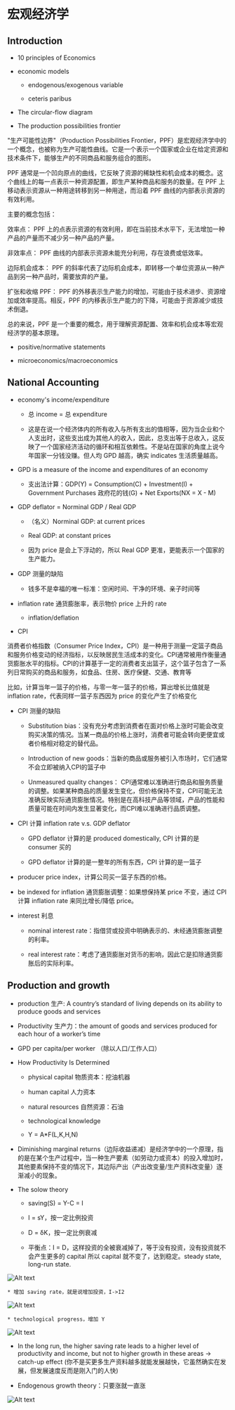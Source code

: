 # 宏观经济学

## Introduction

* 10 principles of Economics

* economic models

    * endogenous/exogenous variable

    * ceteris paribus

* The circular-flow diagram

* The production possibilities frontier


"生产可能性边界"（Production Possibilities Frontier，PPF）是宏观经济学中的一个概念，也被称为生产可能性曲线。它是一个表示一个国家或企业在给定资源和技术条件下，能够生产的不同商品和服务组合的图形。

PPF 通常是一个凹向原点的曲线，它反映了资源的稀缺性和机会成本的概念。这个曲线上的每一点表示一种资源配置，即生产某种商品和服务的数量。在 PPF 上移动表示资源从一种用途转移到另一种用途，而沿着 PPF 曲线的内部表示资源的有效利用。

主要的概念包括：

效率点： PPF 上的点表示资源的有效利用，即在当前技术水平下，无法增加一种产品的产量而不减少另一种产品的产量。

非效率点： PPF 曲线的内部表示资源未能充分利用，存在浪费或低效率。

边际机会成本： PPF 的斜率代表了边际机会成本，即转移一个单位资源从一种产品到另一种产品时，需要放弃的产量。

扩张和收缩 PPF： PPF 的外移表示生产能力的增加，可能由于技术进步、资源增加或效率提高。相反，PPF 的内移表示生产能力的下降，可能由于资源减少或技术倒退。

总的来说，PPF 是一个重要的概念，用于理解资源配置、效率和机会成本等宏观经济学的基本原理。

* positive/normative statements

* microeconomics/macroeconomics

## National Accounting

* economy's income/expenditure

    * 总 income = 总 expenditure

    * 这是在说一个经济体内的所有收入与所有支出的值相等，因为当企业和个人支出时，这些支出成为其他人的收入，因此，总支出等于总收入，这反映了一个国家经济活动的循环和相互依赖性。不是站在国家的角度上说今年国家一分钱没赚。但人均 GPD 越高，确实 indicates 生活质量越高。

* GPD is a measure of the income and expenditures of an economy

    * 支出法计算：GDP(Y) = Consumption(C) + Investment(I) + Government Purchases 政府花的钱(G) + Net Exports(NX = X - M)

* GDP deflator = Norminal GDP / Real GDP

    * （名义）Norminal GDP: at current prices

    * Real GDP: at constant prices

    * 因为 price 是会上下浮动的，所以 Real GDP 更准，更能表示一个国家的生产能力。

* GDP 测量的缺陷

    * 钱多不是幸福的唯一标准：空闲时间、干净的环境、亲子时间等

* inflation rate 通货膨胀率，表示物价 price 上升的 rate

    * inflation/deflation

* CPI

消费者价格指数（Consumer Price Index，CPI）是一种用于测量一定篮子商品和服务价格变动的经济指标，以反映居民生活成本的变化。CPI通常被用作衡量通货膨胀水平的指标。CPI的计算基于一定的消费者支出篮子，这个篮子包含了一系列日常购买的商品和服务，如食品、住房、医疗保健、交通、教育等

比如，计算当年一篮子的价格，与零一年一篮子的价格，算出增长比值就是 inflation rate，代表同样一篮子东西因为 price 的变化产生了价格变化

* CPI 测量的缺陷

    * Substitution bias：没有充分考虑到消费者在面对价格上涨时可能会改变购买决策的情况。当某一商品的价格上涨时，消费者可能会转向更便宜或者价格相对稳定的替代品。

    * Introduction of new goods：当新的商品或服务被引入市场时，它们通常不会立即被纳入CPI的篮子中

    * Unmeasured quality changes： CPI通常难以准确进行商品和服务质量的调整。如果某种商品的质量发生变化，但价格保持不变，CPI可能无法准确反映实际通货膨胀情况。特别是在高科技产品等领域，产品的性能和质量可能在时间内发生显著变化，而CPI难以准确进行品质调整。

* CPI 计算 inflation rate v.s. GDP deflator

    * GPD deflator 计算的是 produced domestically, CPI 计算的是 consumer 买的

    * GPD deflator 计算的是一整年的所有东西，CPI 计算的是一篮子 

* producer price index，计算公司买一篮子东西的价格。

* be indexed for inflation 通货膨胀调整：如果想保持某 price 不变，通过 CPI 计算 inflation rate 来同比增长/降低 price。

* interest 利息

    * nominal interest rate：指借贷或投资中明确表示的、未经通货膨胀调整的利率。

    * real interest rate：考虑了通货膨胀对货币的影响，因此它是扣除通货膨胀后的实际利率。

## Production and growth

* production 生产: A country’s standard of living depends on its ability to produce goods and services

* Productivity 生产力：the amount of goods and services produced for each hour of a worker’s time

* GPD per capita/per worker （除以人口/工作人口）

* How Productivity Is Determined

    * physical capital 物质资本：挖油机器

    * human capital 人力资本

    * natural resources 自然资源：石油

    * technological knowledge

    * Y = A*F(L,K,H,N)

* Diminishing marginal returns（边际收益递减）是经济学中的一个原理，指的是在某个生产过程中，当一种生产要素（如劳动力或资本）的投入增加时，其他要素保持不变的情况下，其边际产出（产出改变量/生产资料改变量）逐渐减小的现象。

* The solow theory

    * saving(S) = Y-C = I

    * I = sY，按一定比例投资

    * D = δK，按一定比例衰减

    * 平衡点：I = D，这样投资的全被衰减掉了，等于没有投资，没有投资就不会产生更多的 capital 所以 capital 就不变了，达到稳定。steady state, long-run state.  

![Alt text](image.png)

    * 增加 saving rate，就是说增加投资，I->I2

![Alt text](image-1.png)

    * technological progress，增加 Y

![Alt text](image-2.png)    


* In the long run, the higher saving rate leads to a higher level of productivity and income, but not to higher growth in these areas -> catch-up effect (你不是买更多生产资料越多就能发展越快，它虽然确实在发展，但发展速度反而是刚入门的人快)

* Endogenous growth theory：只要涨就一直涨

![Alt text](image-3.png)

